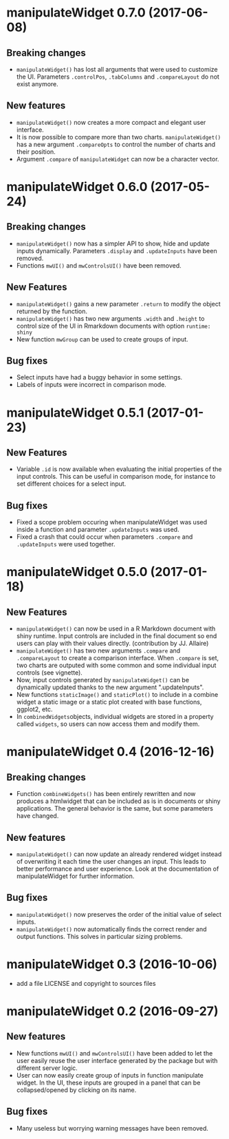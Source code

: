 <!-- Copyright © 2016 RTE Réseau de transport d’électricité --->

# manipulateWidget 0.7.0 (2017-06-08)

## Breaking changes
* `manipulateWidget()` has lost all arguments that were used to customize the UI. Parameters `.controlPos`, `.tabColumns` and `.compareLayout` do not exist anymore.

## New features
* `manipulateWidget()` now creates a more compact and elegant user interface.
* It is now possible to compare more than two charts. `manipulateWidget()` has a new argument `.compareOpts` to control the number of charts and their position.
* Argument `.compare` of `manipulateWidget` can now be a character vector. 

# manipulateWidget 0.6.0 (2017-05-24)

## Breaking changes
* `manipulateWidget()` now has a simpler API to show, hide and update inputs dynamically. Parameters `.display` and `.updateInputs` have been removed.
* Functions `mwUI()` and `mwControlsUI()` have been removed.

## New Features
* `manipulateWidget()` gains a new parameter `.return` to modify the object returned by the function.
* `manipulateWidget()` has two new arguments `.width` and `.height` to control size of the UI in Rmarkdown documents with option `runtime: shiny`
* New function `mwGroup` can be used to create groups of input.


## Bug fixes
* Select inputs have had a buggy behavior in some settings.
* Labels of inputs were incorrect in comparison mode.

# manipulateWidget 0.5.1 (2017-01-23)

## New Features

* Variable `.id` is now available when evaluating the initial properties of the input controls. This can be useful in comparison mode, for instance to set different choices for a select input. 

## Bug fixes

* Fixed a scope problem occuring when manipulateWidget was used inside a function and parameter `.updateInputs` was used.
* Fixed a crash that could occur when parameters `.compare` and `.updateInputs` were used together.


# manipulateWidget 0.5.0 (2017-01-18)

## New Features

* `manipulateWidget()` can now be used in a R Markdown document with shiny runtime. Input controls are included in the final document so end users can play with their values directly. (contribution by JJ. Allaire)
* `manipulateWidget()` has two new arguments `.compare` and `.compareLayout` to create a comparison interface. When `.compare` is set, two charts are outputed with some common and some individual input controls (see vignette).
* Now, input controls generated by `manipulateWidget()` can be dynamically updated thanks to the new argument ".updateInputs".
* New functions `staticImage()` and `staticPlot()` to include in a combine widget a static image or a static plot created with base functions, ggplot2, etc.
* In `combinedWidgets`objects, individual widgets are stored in a property called `widgets`, so users can now access them and modify them.


# manipulateWidget 0.4 (2016-12-16)

## Breaking changes

* Function `combineWidgets()` has been entirely rewritten and now produces a htmlwidget that can be included as is in documents or shiny applications. The general behavior is the same, but some parameters have changed.

## New features

* `manipulateWidget()` can now update an already rendered widget instead of overwriting it each time the user changes an input. This leads to better performance and user experience. Look at the documentation of manipulateWidget for further information.

## Bug fixes
* `manipulateWidget()` now preserves the order of the initial value of select inputs.
* `manipulateWidget()` now automatically finds the correct render and output functions. This solves in particular sizing problems.

# manipulateWidget 0.3 (2016-10-06)

* add a file LICENSE and copyright to sources files

# manipulateWidget 0.2 (2016-09-27)

## New features

* New functions `mwUI()` and `mwControlsUI()` have been added to let the user easily reuse the user interface generated by the package but with different server logic.
* User can now easily create group of inputs in function manipulate widget. In the UI, these inputs are grouped in a panel that can be collapsed/opened by clicking on its name.

## Bug fixes

* Many useless but worrying warning messages have been removed.
